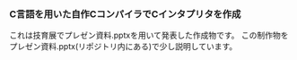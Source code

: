 <h3>C言語を用いた自作CコンパイラでCインタプリタを作成</h3>
これは技育展でプレゼン資料.pptxを用いて発表した作成物です。
この制作物をプレゼン資料.pptx(リポジトリ内にある)で少し説明しています。

